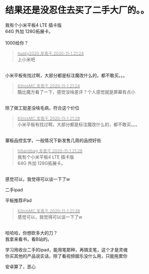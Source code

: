 # 结果还是没忍住去买了二手大厂的。。


我有个小米平板4 LTE 插卡版 <br />
64G 外加 128G拓展卡。<br />
<br />
1000给你？

<div class="quote"><blockquote><font size="2"><a href="https://www.hostloc.com/forum.php?mod=redirect&amp;goto=findpost&amp;pid=9386276&amp;ptid=761050" target="_blank"><font color="#999999">husky2020 发表于 2020-11-1 21:24</font></a></font><br />
上小米吧</blockquote></div><br />
小米平板有找过啊，大部分都是标注魔改什么的，都不敢买。。。

<div class="quote"><blockquote><font size="2"><a href="https://www.hostloc.com/forum.php?mod=redirect&amp;goto=findpost&amp;pid=9386278&amp;ptid=761050" target="_blank"><font color="#999999">KitrosMC 发表于 2020-11-1 21:24</font></a></font><br />
酷比魔方看了一下，感觉没啥差评？个人感觉就是屏幕有点小</blockquote></div><br />
除了做工挺差没啥毛病，符合这个价位<img src="static/image/smiley/default/lol.gif" smilieid="12" border="0" alt="" />

<div class="quote"><blockquote><font size="2"><a href="https://www.hostloc.com/forum.php?mod=redirect&amp;goto=findpost&amp;pid=9386289&amp;ptid=761050" target="_blank"><font color="#999999">KitrosMC 发表于 2020-11-1 21:28</font></a></font><br />
小米平板有找过啊，大部分都是标注魔改什么的，都不敢买。。。</blockquote></div><br />
寨板品控玄学，一般情况下新发售几周的品控好些<img src="static/image/smiley/yct/003.gif" smilieid="50" border="0" alt="" />

<div class="quote"><blockquote><font size="2"><a href="https://www.hostloc.com/forum.php?mod=redirect&amp;goto=findpost&amp;pid=9386287&amp;ptid=761050" target="_blank"><font color="#999999">hihandbag 发表于 2020-11-1 21:28</font></a></font><br />
我有个小米平板4 LTE 插卡版 <br />
64G 外加 128G拓展卡。</blockquote></div><br />
感觉可以，我觉得可以谈一下了w

二手ipad

平板推荐iPad<img id="aimg_K9DBY" onclick="zoom(this, this.src, 0, 0, 0)" class="zoom" src="https://cdn.jsdelivr.net/gh/hishis/forum-master/public/images/patch.gif" onmouseover="img_onmouseoverfunc(this)" onload="thumbImg(this)" border="0" alt="" />

<div class="quote"><blockquote><font size="2"><a href="https://www.hostloc.com/forum.php?mod=redirect&amp;goto=findpost&amp;pid=9386325&amp;ptid=761050" target="_blank"><font color="#999999">KitrosMC 发表于 2020-11-1 21:38</font></a></font><br />
感觉可以，我觉得可以谈一下了w</blockquote></div><br />
哈哈哈，你想砍多大的刀？<br />
我拿来看书，看B站的。

学习用收台二手的ipad，能用笔那种，再搞支笔，这个才是灵魂<br />
你买其他的产品说实话，除了看视频娱乐没什么用，只能拖累你

安卓算了，恶心
